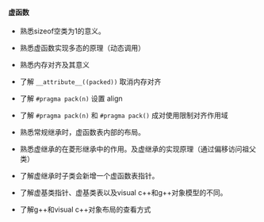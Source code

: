 #### 虚函数

- 熟悉sizeof空类为1的意义。

- 熟悉虚函数实现多态的原理（动态调用）

- 熟悉内存对齐及其意义

- 了解 `__attribute__((packed))` 取消内存对齐

- 了解 `#pragma pack(n)` 设置 align

- 了解 `#pragma pack(n)` 和 `#pragma pack()` 成对使用限制对齐作用域

- 熟悉常规继承时，虚函数表内部的布局。

- 熟悉虚继承的在菱形继承中的作用。及虚继承的实现原理（通过偏移访问祖父类）

- 了解虚继承时子类会新增一个虚函数表指针。

- 了解虚基类指针、虚基类表以及visual c++和g++对象模型的不同。

- 了解g++和visual c++对象布局的查看方式